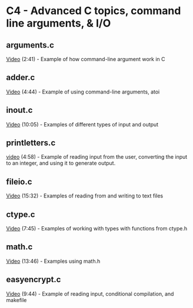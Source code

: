 # C4 - Advanced C topics, command line arguments, & I/O

## arguments.c

[Video](https://youtu.be/m_TlNj4cLbo) (2:41) - Example of how command-line argument work in C

## adder.c

[Video](https://youtu.be/5IIOzLksbs4) (4:44) - Example of using command-line arguments, atoi

## inout.c

[Video](https://youtu.be/ktOx2DektKA) (10:05) - Examples of different types of input and output

## printletters.c

[video](https://youtu.be/Q817uy5jSx8) (4:58) - Example of reading input from the user, converting the input to an integer, and using it to generate output.  

## fileio.c

[Video](https://youtu.be/gn5a9X-G8H8) (15:32) - Examples of reading from and writing to text files

## ctype.c

[Video](https://youtu.be/onarOGp6P30) (7:45) - Examples of working with types with functions from ctype.h

## math.c

[Video](https://youtu.be/c-kEN0qTKZ8) (13:46) - Examples using math.h

## easyencrypt.c

[Video](https://youtu.be/uGktrCYlXNs) (9:44) - Example of reading input, conditional compilation, and makefile
